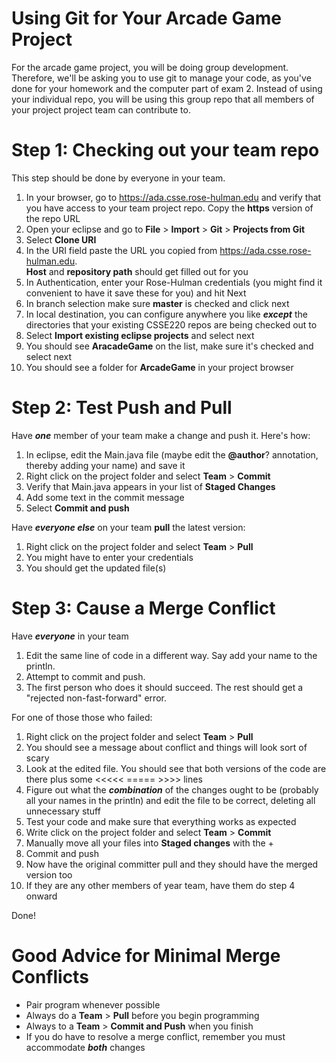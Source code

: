 # Using Git for Your Arcade Game Project

For the arcade game project, you will be doing group development.
Therefore, we'll be asking you to use git to manage your code, as 
you've done for your homework and the computer part of exam 2. 
Instead of using your individual repo, you will be using this group
repo that all members of your project project team can contribute to. 

# Step 1: Checking out your team repo

This step should be done by everyone in your team.

1. In your browser, go to https://ada.csse.rose-hulman.edu and verify
   that you have access to your team project repo.  Copy the __https__
   version of the repo URL
2. Open your eclipse and go to __File__ > __Import__ > __Git__ > __Projects from Git__
3. Select __Clone URI__
4. In the URI field paste the URL you copied from https://ada.csse.rose-hulman.edu.  
    __Host__ and __repository path__ should get filled out for you
5. In Authentication, enter your Rose-Hulman credentials (you might find it
   convenient to have it save these for you) and hit Next
6. In branch selection make sure __master__ is checked and click next
7. In local destination, you can configure anywhere you like *__except__*
   the directories that your existing CSSE220 repos are being checked
   out to
8. Select __Import existing eclipse projects__ and select next
9. You should see __AracadeGame__ on the list, make sure it's checked
   and select next
10. You should see a folder for __ArcadeGame__ in your project browser

# Step 2: Test Push and Pull

Have *__one__* member of your team make a change and push it.  Here's how:

1.  In eclipse, edit the Main.java file (maybe edit the __@author__?
    annotation, thereby adding your name) and save it
2.  Right click on the project folder and select __Team__ > __Commit__
3.  Verify that Main.java appears in your list of __Staged Changes__
4.  Add some text in the commit message
5.  Select __Commit and push__

Have *__everyone else__* on your team __pull__ the latest version:

1. Right click on the project folder and select __Team__ > __Pull__
2. You might have to enter your credentials
3. You should get the updated file(s)

# Step 3: Cause a Merge Conflict

Have *__everyone__* in your team

1. Edit the same line of code in a different way.  Say add your name
   to the println.
2. Attempt to commit and push.
3. The first person who does it should succeed.  The rest should get
   a "rejected non-fast-forward" error.

For one of those those who failed: 

1. Right click on the project folder and select __Team__ > __Pull__
2. You should see a message about conflict and things will look sort
   of scary
3. Look at the edited file.  You should see that both versions of the
   code are there plus some <<<<< ===== >>>> lines
4. Figure out what the *__combination__* of the changes ought to be
   (probably all your names in the println) and edit the file to be
   correct, deleting all unnecessary stuff
5. Test your code and make sure that everything works as expected
6. Write click on the project folder and select __Team__ > __Commit__
7. Manually move all your files into __Staged changes__ with the +
8. Commit and push
9. Now have the original committer pull and they should have the
    merged version too
10. If they are any other members of year team, have them do step 4
    onward

Done!

# Good Advice for Minimal Merge Conflicts

* Pair program whenever possible
* Always do a __Team__ > __Pull__ before you begin programming
* Always to a __Team__ >  __Commit and Push__ when you finish
* If you do have to resolve a merge conflict, remember you must
  accommodate *__both__* changes
